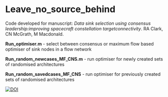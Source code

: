 # Leave_no_source_behind
Code developed for manuscript: *Data sink selection using consensus leadership:improving spacecraft constellation targetconnectivity*. RA Clark, CN McGrath, M Macdonald.

**Run_optimiser.m** - select between consensus or maximum flow based optimiser of sink nodes in a flow network

**Run_random_newcases_MF_CNS.m** - run optimiser for newly created sets of randomised architectures

**Run_random_savedcases_MF_CNS** - run optimiser for previously created sets of randomised architectures

[![DOI](https://zenodo.org/badge/262521072.svg)](https://zenodo.org/badge/latestdoi/262521072)
